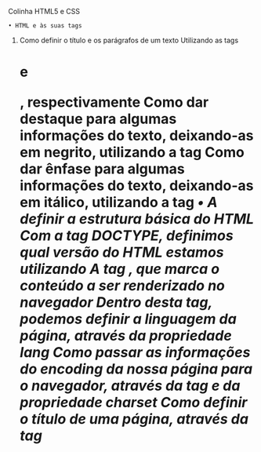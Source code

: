 Colinha HTML5 e CSS

    • HTML e às suas tags

1.  Como definir o título e os parágrafos de um texto
    Utilizando as tags <h1> e <p>, respectivamente
    Como dar destaque para algumas informações do texto, deixando-as em negrito, utilizando a tag <strong>
    Como dar ênfase para algumas informações do texto, deixando-as em itálico, utilizando a tag <em>
    • A definir a estrutura básica do HTML
    Com a tag DOCTYPE, definimos qual versão do HTML estamos utilizando
    A tag <html>, que marca o conteúdo a ser renderizado no navegador
    Dentro desta tag, podemos definir a linguagem da página, através da propriedade lang
    Como passar as informações do encoding da nossa página para o navegador, através da tag <meta> e da propriedade charset
    Como definir o título de uma página, através da tag <title>
    Como separar as informações que estão sendo passadas para o navegador, utilizando a tag <head>
    Como separar o conteúdo da página, utilizando a tag <body>

        • A mexer na apresentação dos textos

    No alinhamento deles (text-align)
    No tamanho da fonte (font-size)
    Na cor de fundo (background)
    Na cor do texto (color)
    CSS inline
    Na linha onde temos a nossa tag, adicionamos a propriedade do CSS
    A tag <style>
    Dentro da tag, podemos colocar marcações de CSS referentes aos elementos que temos no nosso HTML
    A apresentação do CSS com um arquivo externo
    Como funciona o estilo em cascata do CSS
    Como importar um arquivo externo de CSS dentro da nossa página HTML
    Como representar cores no CSS
    Através do nome da cor
    Através do seu hexadecimal
    Através do seu RGB
    Nesta aula, começamos a mexer na apresentação dos textos, no alinhamento deles e no tamanho da fonte. Na próxima, vamos ver como fazer isso em grandes quantidades de texto e de forma muito mais organizada. Te espero lá.

        • Estilizando Imagens

Nesta aula, aprendemos:

Como reestruturar o nosso código, removendo os CSS inline e colocando-os no arquivo CSS externo
Como criar um identificador para marcar especificamente um elemento
Como fazer referência a esse identificador no CSS
Como adicionar uma imagem à nossa página
Como ajustar a altura do elemento, através da propriedade height
Como ajustar a largura do elemento, através da propriedade width
Como ajustar o espaçamento interno do elemento, através da propriedade padding
Como ajustar o espaçamento externo do elemento, através da propriedade margin
Como se comporta um time de front-end hoje em dia

Nesta aula, aprendemos:

A trabalhar com listas não-ordenadas e listas ordenadas
Para cada um dos itens da lista, utilizamos a tag <li>
O conceito das classes no CSS
Elas servem para marcar itens, só que são repetíveis
Como referenciar uma classe no CSS
Divisões de conteúdo, utilizando a tag <div>
Os comportamentos inline e block

Nesta aula, aprendemos:

O conceito de cabeçalho da página e como criá-lo
Que o cabeçalho da página deve ter mais destaque
Que não é recomendado criar estilos usando tags
O ideal é usarmos classes para tudo
